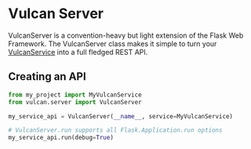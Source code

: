 # Vulcan Server

VulcanServer is a convention-heavy but light extension of the Flask Web Framework.
The VulcanServer class makes it simple to turn your [VulcanService](service.md) into a full
fledged REST API.

## Creating an API

```python
from my_project import MyVulcanService
from vulcan.server import VulcanServer

my_service_api = VulcanServer(__name__, service=MyVulcanService)

# VulcanServer.run supports all Flask.Application.run options
my_service_api.run(debug=True)
```
